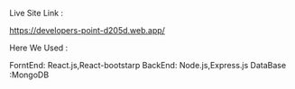 Live Site Link :

https://developers-point-d205d.web.app/

Here We Used : 

ForntEnd: React.js,React-bootstarp
BackEnd: Node.js,Express.js
DataBase :MongoDB
